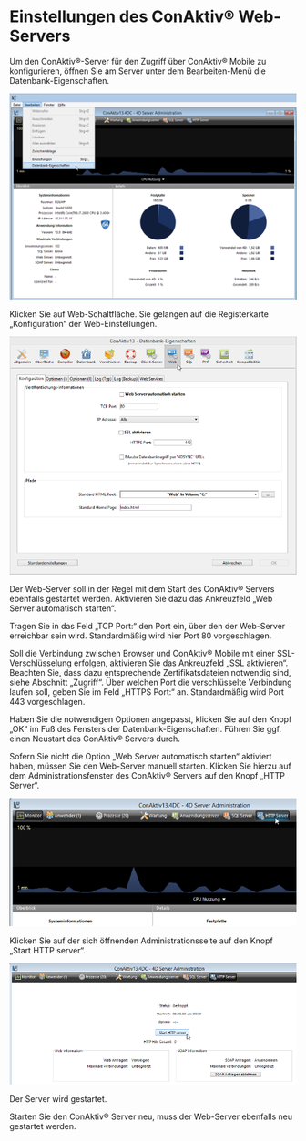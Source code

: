 # Einstellungen des ConAktiv® Web-Servers

Um den ConAktiv®-Server für den Zugriff über ConAktiv® Mobile zu konfigurieren, öffnen Sie am Server unter dem Bearbeiten-Menü die Datenbank-Eigenschaften.

![Datenbank-Eigenschaften](./img1.png)

Klicken Sie auf Web-Schaltfläche. Sie gelangen auf die Registerkarte „Konfiguration“ der Web-Einstellungen.

![Konfiguration der Web-Einstellungen](./img2.png)

Der Web-Server soll in der Regel mit dem Start des ConAktiv® Servers ebenfalls gestartet werden. Aktivieren Sie dazu das Ankreuzfeld „Web Server automatisch starten“.

Tragen Sie in das Feld „TCP Port:“ den Port ein, über den der Web-Server erreichbar sein wird. Standardmäßig wird hier Port 80 vorgeschlagen.

Soll die Verbindung zwischen Browser und ConAktiv® Mobile mit einer SSL-Verschlüsselung erfolgen, aktivieren Sie das Ankreuzfeld „SSL aktivieren“. Beachten Sie, dass dazu entsprechende Zertifikatsdateien notwendig sind, siehe Abschnitt „Zugriff“. Über welchen Port die verschlüsselte Verbindung laufen soll, geben Sie im Feld „HTTPS Port:“ an. Standardmäßig wird Port 443 vorgeschlagen.

Haben Sie die notwendigen Optionen angepasst, klicken Sie auf den Knopf „OK“ im Fuß des Fensters der Datenbank-Eigenschaften. Führen Sie ggf. einen Neustart des ConAktiv® Servers durch.

Sofern Sie nicht die Option „Web Server automatisch starten“ aktiviert haben, müssen Sie den Web-Server manuell starten. Klicken Sie hierzu auf dem Administrationsfenster des ConAktiv® Servers auf den Knopf „HTTP Server“.

![HTTP Server](./img3.png)

Klicken Sie auf der sich öffnenden Administrationsseite auf den Knopf „Start HTTP server“.

![HTTP Server starten](./img4.png)

Der Server wird gestartet.

Starten Sie den ConAktiv® Server neu, muss der Web-Server ebenfalls neu gestartet werden.
